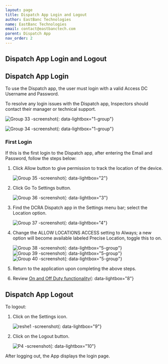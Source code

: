 ```yaml
---
layout: page
title: Dispatch App Login and Logout
author: EastBanc Technologies
name: EastBanc Technologies
email: contact@eastbanctech.com
parent: Dispatch App
nav_order: 2
---
```


<section id="dispatch-app-login-and-logout" markdown="1">

# Dispatch App Login and Logout

<section id="dispatch-app-login" markdown="1">

## Dispatch App Login
To use the Dispatch app, the user must login with a valid Access DC Username and Password. 

To resolve any login issues with the Dispatch app, Inspectors should contact their manager or technical support. 

![Group 33 -screenshot](../images/dispatch-app/da-login/dispatch-app-login1.png){: data-lightbox="1-group"}

![Group 34 -screenshot](../images/dispatch-app/da-login/dispatch-app-login2.png){: data-lightbox="1-group"}

<section id="first-login" markdown="1">

### First Login
If this is the first login to the Dispatch app, after entering the Email and Password, follow the steps below:

1. Click Allow button to give permission to track the location of the device.

    ![Group 35 -screenshot](../images/dispatch-app/da-login/first-login1.png){: data-lightbox="2"}

2. Click Go To Settings button.

    ![Group 36 -screenshot](../images/dispatch-app/da-login/first-login2.png){: data-lightbox="3"}

3. Find the DCRA Dispatch app in the Settings menu bar; select the Location option.

    ![Group 37 -screenshot](../images/dispatch-app/da-login/ipad-settings1.png){: data-lightbox="4"}

4. Change the ALLOW LOCATIONS ACCESS setting to Always; a new option will become available labeled Precise Location, toggle this to on.

    ![Group 38 -screenshot](../images/dispatch-app/da-login/ipad-settings2.png){: data-lightbox="5-group"}
    ![Group 39 -screenshot](../images/dispatch-app/da-login/ipad-settings3.png){: data-lightbox="5-group"}
    ![Group 40 -screenshot](../images/dispatch-app/da-login/ipad-settings4.png){: data-lightbox="5-group"}

5. Return to the application upon completing the above steps.

6. Review [On and Off Duty functionality](https://dcra-dispatch-docs.terraiq.io/docs/da-on-off-duty.html){: data-lightbox="8"}

</section>
</section>

<section id="dispatch-app-logout" markdown="1">

## Dispatch App Logout

To logout:

1. Click on the Settings icon.

    ![reshe1 -screenshot](../images/dispatch-app/da-login/dispatch-app-logout1.png){: data-lightbox="9"}

2. Click on the Logout button.

    ![P4 -screenshot](../images/dispatch-app/da-login/dispatch-app-logout2.png){: data-lightbox="10"}

After logging out, the App displays the login page.

</section>
</section>
